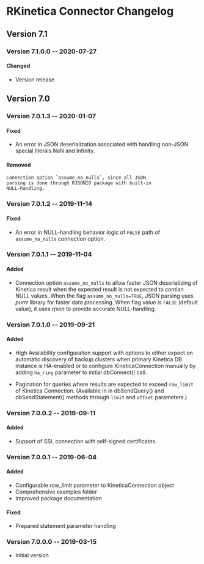 # RKinetica Connector Changelog

## Version 7.1

### Version 7.1.0.0 -- 2020-07-27

#### Changed

-   Version release


## Version 7.0

### Version 7.0.1.3 -- 2020-01-07

#### Fixed

-   An error in JSON deserialization associated with
    handling non-JSON special literals NaN and Infinity.

#### Removed

    Connection option `assume_no_nulls`, since all JSON
    parsing is done through RJSONIO package with built-in
    NULL-handling.

### Version 7.0.1.2 -- 2019-11-14

#### Fixed

-   An error in NULL-handling behavior logic of `FALSE` path
    of `assume_no_nulls` connection option.

### Version 7.0.1.1 -- 2019-11-04

#### Added

-   Connection option `assume_no_nulls` to allow faster
    JSON deserializing of Kinetica result when the expected
    result is not expected to contian NULL values. When the
    flag `assume_no_nulls=TRUE`, JSON parsing uses *purrr*
    library for faster data processing. When flag value is
    `FALSE` (default value), it uses *rjson* to provide
    accurate NULL-handling.

### Version 7.0.1.0 -- 2019-09-21

#### Added

-   High Availability configuration support with options to
    either expect on automatic discovery of backup clusters
    when primary Kinetica DB instance is HA-enabled or to
    configure KineticaConnection manually by adding `ha_ring`
    parameter to initial dbConnect() call.

-   Pagination for queries where results are expected to exceed
    `row_limit` of Kinetica Connection. (Available in
    in dbSendQuery() and dbSendStatement() methods through
    `limit` and `offset` parameters.)

### Version 7.0.0.2 -- 2019-09-11

#### Added

-   Support of SSL connection with self-signed certificates.

### Version 7.0.0.1 -- 2019-06-04

#### Added

-   Configurable row_limit parameter to KineticaConnection object
-   Comprehensive examples folder
-   Improved package documentation

#### Fixed

-   Prepared statement parameter handling

### Version 7.0.0.0 -- 2019-03-15

-   Initial version
